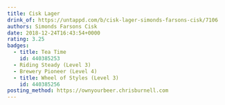 ```yaml
---
title: Cisk Lager
drink_of: https://untappd.com/b/cisk-lager-simonds-farsons-cisk/7106
authors: Simonds Farsons Cisk
date: 2018-12-24T16:43:54+0000
rating: 3.25
badges:
  - title: Tea Time
    id: 440385253
  - Riding Steady (Level 3)
  - Brewery Pioneer (Level 4)
  - title: Wheel of Styles (Level 3)
    id: 440385256
posting_method: https://ownyourbeer.chrisburnell.com
---
```

